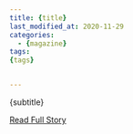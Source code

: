```yaml
---
title: {title}
last_modified_at: 2020-11-29
categories:
  - {magazine}
tags:
{tags}


---
```


{subtitle}

<a href="{link}" target="_blank">Read Full Story</a>
